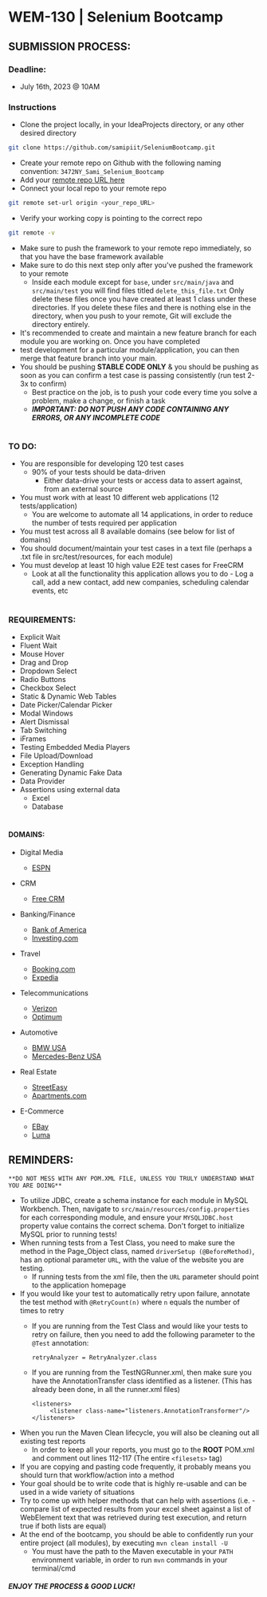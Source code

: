 # WEM-130 | Selenium Bootcamp


## SUBMISSION PROCESS:

### Deadline: 
* July 16th, 2023 @ 10AM

### Instructions 
* Clone the project locally, in your IdeaProjects directory, or any other desired directory
```sh
git clone https://github.com/samipiit/SeleniumBootcamp.git
```
* Create your remote repo on Github with the following naming convention: `3472NY_Sami_Selenium_Bootcamp`
* Add your [remote repo URL here](https://docs.google.com/spreadsheets/d/1eug1sL2WV2i8-gCE69bxGwM5ZQNyRC8P6izQVPQggO8/edit#gid=0)
* Connect your local repo to your remote repo
```sh
git remote set-url origin <your_repo_URL>
```
* Verify your working copy is pointing to the correct repo
```sh
git remote -v
```
* Make sure to push the framework to your remote repo immediately, so that you have the base framework available
* Make sure to do this next step only after you've pushed the framework to your remote
    * Inside each module except for `base`, under `src/main/java` and `src/main/test` you will find files titled 
    `delete_this_file.txt` Only delete these files once you have created at least 1 class under these directories. 
    If you delete these files and there is nothing else in the directory, when you push to your remote, Git will exclude 
    the directory entirely. 
* It's recommended to create and maintain a new feature branch for each module you are working on. Once you have completed
* test development for a particular module/application, you can then merge that feature branch into your main.
* You should be pushing **STABLE CODE ONLY** & you should be pushing as soon as you can confirm a test case is passing 
consistently (run test 2-3x to confirm)
  - Best practice on the job, is to push your code every time you solve a problem, make a change, or finish a task
  - ***IMPORTANT: DO NOT PUSH ANY CODE CONTAINING ANY ERRORS, OR ANY INCOMPLETE CODE***
#
### TO DO:
* You are responsible for developing 120 test cases
  * 90% of your tests should be data-driven
    * Either data-drive your tests or access data to assert against, from an external source 
* You must work with at least 10 different web applications (12 tests/application)
  * You are welcome to automate all 14 applications, in order to reduce the number of tests required per 
  application
* You must test across all 8 available domains (see below for list of domains)
* You should document/maintain your test cases in a text file (perhaps a .txt file in src/test/resources, for each module)
* You must develop at least 10 high value E2E test cases for FreeCRM
    * Look at all the functionality this application allows you to do - Log a call, add a new contact, add new companies, 
    scheduling calendar events, etc
#
### REQUIREMENTS:
- Explicit Wait
- Fluent Wait
- Mouse Hover
- Drag and Drop
- Dropdown Select
- Radio Buttons
- Checkbox Select
- Static & Dynamic Web Tables
- Date Picker/Calendar Picker
- Modal Windows
- Alert Dismissal
- Tab Switching
- iFrames
- Testing Embedded Media Players
- File Upload/Download
- Exception Handling
- Generating Dynamic Fake Data
- Data Provider
- Assertions using external data
  - Excel
  - Database
#
#### DOMAINS:
- Digital Media
  - [ESPN](https://www.espn.com/)

- CRM
  - [Free CRM](https://freecrm.com/)

- Banking/Finance
  - [Bank of America](https://www.bankofamerica.com/)
  - [Investing.com](https://www.investing.com/)

- Travel
  - [Booking.com](https://www.booking.com/)
  - [Expedia](https://www.expedia.com/)

- Telecommunications
  - [Verizon](https://www.verizon.com/)
  - [Optimum](https://www.optimum.com/)

- Automotive
  - [BMW USA](https://www.bmwusa.com/)
  - [Mercedes-Benz USA](https://www.mbusa.com/)

- Real Estate
  - [StreetEasy](https://www.streeteasy.com/)
  - [Apartments.com](https://www.apartments.com/)

- E-Commerce
  - [EBay](https://www.ebay.com/)
  - [Luma](https://magento.softwaretestingboard.com/)

## REMINDERS:
`**DO NOT MESS WITH ANY POM.XML FILE, UNLESS YOU TRULY UNDERSTAND WHAT YOU ARE DOING**`
- To utilize JDBC, create a schema instance for each module in MySQL Workbench. Then, navigate to `src/main/resources/config.properties`
for each corresponding module, and ensure your `MYSQLJDBC.host` property value contains the correct schema. Don't forget to initialize MySQL prior to running tests!
- When running tests from a Test Class, you need to make sure the method in the Page_Object class, 
named `driverSetup (@BeforeMethod)`, has an optional parameter `URL`, with the value of the website you are testing. 
    - If running tests from the xml file, then the `URL` parameter should point to the application homepage
- If you would like your test to automatically retry upon failure, annotate the test method with `@RetryCount(n)` 
    where `n` equals the number of times to retry
    - If you are running from the Test Class and would like your tests to retry on failure, then you need to add the 
    following parameter to the `@Test` annotation: 
    
        `retryAnalyzer = RetryAnalyzer.class`
    
    - If you are running from the TestNGRunner.xml, then make sure you have the AnnotationTransfer class identified as 
    a listener. (This has already been done, in all the runner.xml files)
        
        ```
      <listeners>
             <listener class-name="listeners.AnnotationTransformer"/>
      </listeners>
      ```
- When you run the Maven Clean lifecycle, you will also be cleaning out all existing test reports
    - In order to keep all your reports, you must go to the **ROOT** POM.xml and comment out lines 112-117 
    (The entire `<filesets>` tag)
- If you are copying and pasting code frequently, it probably means you should turn that workflow/action into a method
- Your goal should be to write code that is highly re-usable and can be used in a wide variety of situations  
- Try to come up with helper methods that can help with assertions (i.e. - compare list of expected results from your 
    excel sheet against a list of WebElement text that was retrieved during test execution, and return true if both 
    lists are equal)
- At the end of the bootcamp, you should be able to confidently run your entire project (all modules), by executing `mvn clean install -U`
  - You must have the path to the Maven executable in your `PATH` environment variable, in order to run `mvn` commands in your terminal/cmd



#### ***ENJOY THE PROCESS & GOOD LUCK!***

